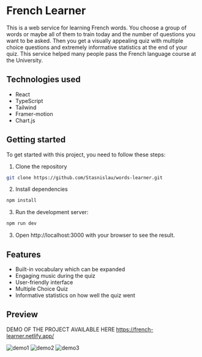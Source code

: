 # French Learner

This is a web service for learning French words. You choose a group of words or maybe all of them to train today and the number of questions you want to be asked. Then you get a visually appealing quiz with multiple choice questions and extremely informative statistics at the end of your quiz. This service helped many people pass the French language course at the University. 

## Technologies used

- React
- TypeScript
- Tailwind
- Framer-motion
- Chart.js

## Getting started
To get started with this project, you need to follow these steps:

1. Clone the repository
```bash
git clone https://github.com/Stasnislau/words-learner.git
```

2. Install dependencies 
```bash
npm install
```
3. Run the development server:
```bash
npm run dev
```
3. Open http://localhost:3000 with your browser to see the result.

## Features
- Built-in vocabulary which can be expanded
- Engaging music during the quiz
- User-friendly interface
- Multiple Choice Quiz
- Informative statistics on how well the quiz went

## Preview 
DEMO OF THE PROJECT AVAILABLE HERE https://french-learner.netlify.app/

![demo1](https://github.com/Stasnislau/words-learner/assets/56834401/d5284619-8889-4754-8ce7-5e087e27ab91)
![demo2](https://github.com/Stasnislau/words-learner/assets/56834401/d9cffdc3-cea2-4e63-9cfe-3fb402247886)
![demo3](https://github.com/Stasnislau/words-learner/assets/56834401/6634ab13-c76c-4c8a-a9a2-8c1f3ab3dc0d)







